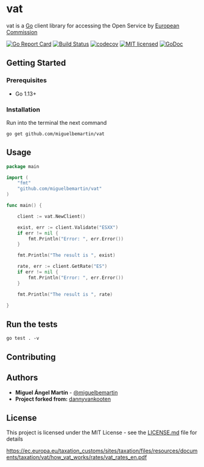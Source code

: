 # vat
vat is a [Go](https://golang.org/) client library for accessing the Open Service by [European Commission](https://ec.europa.eu/commission/index_en)

[![Go Report Card](https://goreportcard.com/badge/github.com/miguelbemartin/vat)](https://goreportcard.com/report/github.com/miguelbemartin/vat)
[![Build Status](https://travis-ci.org/miguelbemartin/vat.svg?branch=master)](https://travis-ci.org/miguelbemartin/vat)
[![codecov](https://codecov.io/gh/miguelbemartin/vat/branch/master/graph/badge.svg)](https://codecov.io/gh/miguelbemartin/vat)
[![MIT licensed](https://img.shields.io/badge/license-MIT-blue.svg)](https://raw.githubusercontent.com/miguelbemartin/vat/master/LICENSE)
[![GoDoc](https://img.shields.io/badge/godoc-reference-blue.svg?style=flat)](https://pkg.go.dev/github.com/miguelbemartin/vat)

## Getting Started

### Prerequisites
- Go 1.13+

### Installation
Run into the terminal the next command

```
go get github.com/miguelbemartin/vat
```

## Usage
```go
package main

import (
	"fmt"
	"github.com/miguelbemartin/vat"
)

func main() {

	client := vat.NewClient()

	exist, err := client.Validate("ESXX")
	if err != nil {
		fmt.Println("Error: ", err.Error())
	}

	fmt.Println("The result is ", exist)

	rate, err := client.GetRate("ES")
	if err != nil {
		fmt.Println("Error: ", err.Error())
	}

	fmt.Println("The result is ", rate)

}
```

## Run the tests
```
go test . -v
```

## Contributing

## Authors
* **Miguel Ángel Martín** - [@miguelbemartin](https://twitter.com/miguelbemartin)
* **Project forked from:** [dannyvankooten](https://github.com/dannyvankooten/vat)

## License
This project is licensed under the MIT License - see the [LICENSE.md](LICENSE.md) file for details



https://ec.europa.eu/taxation_customs/sites/taxation/files/resources/documents/taxation/vat/how_vat_works/rates/vat_rates_en.pdf

